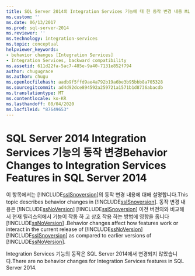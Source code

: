 ```yaml
---
title: SQL Server 2014의 Integration Services 기능에 대 한 동작 변경 내용 Microsoft Docs
ms.custom: ''
ms.date: 06/13/2017
ms.prod: sql-server-2014
ms.reviewer: ''
ms.technology: integration-services
ms.topic: conceptual
helpviewer_keywords:
- behavior changes [Integration Services]
- Integration Services, backward compatibility
ms.assetid: 611d22fa-5ac7-485e-9a40-7131e852f794
author: chugugrace
ms.author: chugu
ms.openlocfilehash: aadb9f5ffd9ae4a792b19a6be3b95bbb8a705328
ms.sourcegitcommit: ad4d92dce894592a259721a1571b1d8736abacdb
ms.translationtype: MT
ms.contentlocale: ko-KR
ms.lasthandoff: 08/04/2020
ms.locfileid: "87649653"
---
```

# <a name="behavior-changes-to-integration-services-features-in-sql-server-2014"></a><span data-ttu-id="b612e-102">SQL Server 2014 Integration Services 기능의 동작 변경</span><span class="sxs-lookup"><span data-stu-id="b612e-102">Behavior Changes to Integration Services Features in SQL Server 2014</span></span>
  <span data-ttu-id="b612e-103">이 항목에서는 [!INCLUDE[ssISnoversion](../includes/ssisnoversion-md.md)]의 동작 변경 내용에 대해 설명합니다.</span><span class="sxs-lookup"><span data-stu-id="b612e-103">This topic describes behavior changes in [!INCLUDE[ssISnoversion](../includes/ssisnoversion-md.md)].</span></span> <span data-ttu-id="b612e-104">동작 변경 내용은 [!INCLUDE[ssNoVersion](../includes/ssnoversion-md.md)] [!INCLUDE[ssISnoversion](../includes/ssisnoversion-md.md)] 이전 버전의와 비교해 서 현재 릴리스의에서 기능이 작동 하 고 상호 작용 하는 방법에 영향을 줍니다 [!INCLUDE[ssNoVersion](../includes/ssnoversion-md.md)] .</span><span class="sxs-lookup"><span data-stu-id="b612e-104">Behavior changes affect how features work or interact in the current release of [!INCLUDE[ssNoVersion](../includes/ssnoversion-md.md)][!INCLUDE[ssISnoversion](../includes/ssisnoversion-md.md)] as compared to earlier versions of [!INCLUDE[ssNoVersion](../includes/ssnoversion-md.md)].</span></span>  
  
 <span data-ttu-id="b612e-105">Integration Services 기능의 동작은 SQL Server 2014에서 변경되지 않았습니다.</span><span class="sxs-lookup"><span data-stu-id="b612e-105">There are no behavior changes for Integration Services features in SQL Server 2014.</span></span>  
  
  
